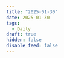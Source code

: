 ```yaml
---
title: "2025-01-30"
date: 2025-01-30
tags:
  - Daily
draft: true
hidden: false
disable_feed: false
---
```


